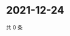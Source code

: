 # 2021-12-24

共 0 条

<!-- BEGIN WEIBO -->
<!-- 最后更新时间 Fri Dec 24 2021 04:12:44 GMT+0800 (China Standard Time) -->

<!-- END WEIBO -->
